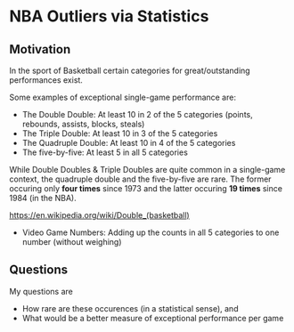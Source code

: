 NBA Outliers via Statistics
================

Motivation
----------

In the sport of Basketball certain categories for great/outstanding performances exist.

Some examples of exceptional single-game performance are:

-   The Double Double: At least 10 in 2 of the 5 categories (points, rebounds, assists, blocks, steals)
-   The Triple Double: At least 10 in 3 of the 5 categories
-   The Quadruple Double: At least 10 in 4 of the 5 categories
-   The five-by-five: At least 5 in all 5 categories

While Double Doubles & Triple Doubles are quite common in a single-game context, the quadruple double and the five-by-five are rare. The former occuring only **four times** since 1973 and the latter occuring **19 times** since 1984 (in the NBA).

<https://en.wikipedia.org/wiki/Double_(basketball)>

-   Video Game Numbers: Adding up the counts in all 5 categories to one number (without weighing)

Questions
---------

My questions are

-   How rare are these occurences (in a statistical sense), and
-   What would be a better measure of exceptional performance per game
